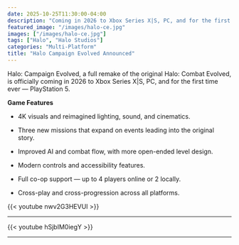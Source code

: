 ```yaml
---
date: 2025-10-25T11:30:00-04:00
description: "Coming in 2026 to Xbox Series X|S, PC, and for the first time ever, PlayStation 5."
featured_image: "/images/halo-ce.jpg"
images: ["/images/halo-ce.jpg"]
tags: ["Halo", "Halo Studios"]
categories: "Multi-Platform"
title: "Halo Campaign Evolved Announced"
---
```


Halo: Campaign Evolved, a full remake of the original Halo: Combat Evolved, is officially coming in 2026 to Xbox Series X|S, PC, and for the first time ever — PlayStation 5.


**Game Features**
- 4K visuals and reimagined lighting, sound, and cinematics.

- Three new missions that expand on events leading into the original story.

- Improved AI and combat flow, with more open-ended level design.

- Modern controls and accessibility features.

- Full co-op support — up to 4 players online or 2 locally.

- Cross-play and cross-progression across all platforms.


{{< youtube nwv2G3HEVUI >}}

---

{{< youtube hSjbIM0iegY >}}

---